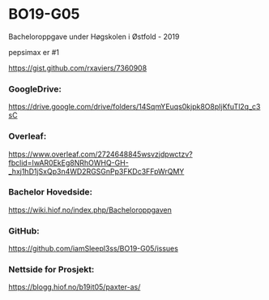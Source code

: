 # BO19-G05
Bacheloroppgave under Høgskolen i Østfold - 2019 


pepsimax er #1

https://gist.github.com/rxaviers/7360908



### GoogleDrive:

https://drive.google.com/drive/folders/14SqmYEuqs0kjpk8O8pIjKfuTl2q_c3sC

### Overleaf:

https://www.overleaf.com/2724648845wsvzjdpwctzv?fbclid=IwAR0EkEg8NRhOWHQ-GH-_hxj1hD1jSxQp3n4WD2RGSGnPp3FKDc3FFpWrQMY

### Bachelor Hovedside:

https://wiki.hiof.no/index.php/Bacheloroppgaven

### GitHub:

https://github.com/iamSleepl3ss/BO19-G05/issues

### Nettside for Prosjekt:

https://blogg.hiof.no/b19it05/paxter-as/
